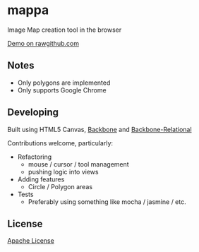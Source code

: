 mappa
=====

Image Map creation tool in the browser

[Demo on rawgithub.com](http://rawgithub.com/pete-otaqui/index.html)


Notes
-----

* Only polygons are implemented
* Only supports Google Chrome


Developing
----------

Built using HTML5 Canvas, [Backbone](http://backbonejs.org) and [Backbone-Relational](http://backbonerelational.org)

Contributions welcome, particularly:

* Refactoring
    * mouse / cursor / tool management
    * pushing logic into views
* Adding features
    * Circle / Polygon areas
* Tests
    * Preferably using something like mocha / jasmine / etc.


License
-------

[Apache License](https://github.com/pete-otaqui/mappa/blob/master/LICENSE)
